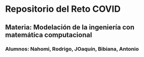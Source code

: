 # Repositorio del Reto COVID
## Materia: Modelación de la ingeniería con matemática computacional
### Alumnos: Nahomi, Rodrigo, JOaquín, Bibiana, Antonio
